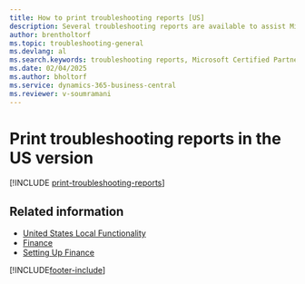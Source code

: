 ```yaml
---
title: How to print troubleshooting reports [US]
description: Several troubleshooting reports are available to assist Microsoft Certified Partners with troubleshooting issues in the US version.
author: brentholtorf
ms.topic: troubleshooting-general
ms.devlang: al
ms.search.keywords: troubleshooting reports, Microsoft Certified Partners
ms.date: 02/04/2025
ms.author: bholtorf
ms.service: dynamics-365-business-central
ms.reviewer: v-soumramani
---
```

# Print troubleshooting reports in the US version

[!INCLUDE [print-troubleshooting-reports](../includes/CAMXUS/print-troubleshooting-reports.md)]

## Related information

- [United States Local Functionality](united-states-local-functionality.md)  
- [Finance](../../finance.md)  
- [Setting Up Finance](../../finance.md)

[!INCLUDE[footer-include](../../includes/footer-banner.md)]
